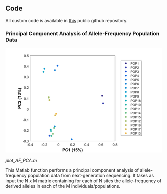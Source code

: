 ## Code
All custom code is available in [this](https://github.com/baduelp/public/) public github repository. 

### Principal Component Analysis of Allele-Frequency Population Data

<p align="center">
<img src="/images/PC1 & 2 of fake PCA centered 23-Jun-2017.png" style="margin-right: 15px;" width="500">
</p>

<p align="justify">
  <em>plot_AF_PCA.m</em>  
  
This Matlab function performs a principal component analysis of allele-frequency population data from next-generation sequencing. It takes as input the N x M matrix containing for each of N sites the allele-frequency of derived alleles in each of the M individuals/populations.
</p>  
  


        
